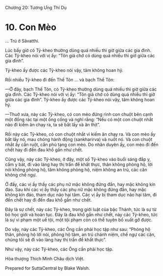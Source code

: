  

Chương 20: Tương Ưng Thí Dụ

# 10\. Con Mèo

… Trú ở Sāvatthi.

Lúc bấy giờ có Tỷ-kheo thường dùng quá nhiều thì giờ giữa các gia đình. Các Tỷ-kheo nói với vị ấy: “Tôn giả chớ có dùng quá nhiều thì giờ giữa các gia đình”.

Tỷ-kheo ấy được các Tỷ-kheo nói vậy, tâm không hoan hỷ.

Rồi nhiều Tỷ-kheo đi đến Thế Tôn … và bạch Thế Tôn:

—Ở đây, bạch Thế Tôn, có Tỷ-kheo thường dùng quá nhiều thì giờ giữa các gia đình. Các Tỷ-kheo nói với vị ấy: “Tôn giả chớ có dùng quá nhiều thì giờ giữa các gia đình”. Tỷ-kheo ấy được các Tỷ-kheo nói vậy, tâm không hoan hỷ.

—Thuở xưa, này các Tỷ-kheo, có con mèo đứng rình con chuột bên cạnh một đống rác tại một ống cống và nghĩ rằng: “Nếu có một con chuột nhắt nào đi kiếm ăn chạy ra, ta sẽ bắt lấy và ăn thịt”.

Rồi này các Tỷ-kheo, có con chuột nhắt vì kiếm ăn chạy ra. Và con mèo ấy bắt lấy nó, mau chóng hành động (sankharirva) và nuốt nó. Và con chuột nhắt ấy cắn ruột, cắn phủ tạng con mèo. Do nhân duyên ấy, con mèo đi đến chết hay đi đến đau khổ gần như chết.

Cũng vậy, này các Tỷ-kheo, ở đây, một số Tỷ-kheo vào buổi sáng đắp y, cầm y bát, đi vào làng hay thị trấn để khất thực, thân không phòng hộ, lời nói không phòng hộ, tâm không phòng hộ, niệm không an trú, các căn không chế ngự.

Ở đấy, các vị ấy thấy các phụ nữ mặc không đứng đắn, hay mặc không kín đáo. Sau khi các vị ấy thấy các phụ nữ mặc không đứng đắn, hay mặc không kín đáo, tham dục não hại tâm. Các vị ấy bị tham dục não hại tâm, đi đến chết hay đi đến đau khổ gần như chết.

Ðây là sự chết, này các Tỷ-kheo, trong giới luật của bậc Thánh, tức là sự từ bỏ học giới và hoàn tục. Ðây là đau khổ gần như chết, này các Tỷ-kheo, tức là sự vi phạm một uế tội, một tội phạm còn có thể tuyên bố xuất gỡ được.

Do vậy, này các Tỷ-kheo, các Ông cần phải học tập như sau: “Phòng hộ thân, phòng hộ lời nói, phòng hộ tâm, an trú chánh niệm, chế ngự các căn, chúng tôi sẽ đi vào làng hay thị trấn để khất thực”.

Như vậy, này các Tỷ-kheo, các Ông cần phải học tập.

Hòa thượng Thích Minh Châu dịch Việt.

Prepared for SuttaCentral by Blake Walsh.